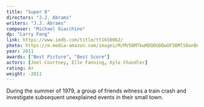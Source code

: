 ```yaml
---
title: "Super 8"
directors: "J.J. Abrams"
writers: "J.J. Abrams"
composer: "Michael Giacchino"
dp: "Larry Fong"
link: https://www.imdb.com/title/tt1650062/
photo: https://m.media-amazon.com/images/M/MV5BMTkwMDQ0ODQwOF5BMl5BanBnXkFtZTcwNTEyNzAwNw@@._V1_FMjpg_UX214_.jpg
year: 2011
awards: ["Best Picture", "Best Score"]
actors: [Joel Courtney, Elle Fanning, Kyle Chandler]
rating: A+
weight: -2011
---
```

During the summer of 1979, a group of friends witness a train crash and investigate subsequent unexplained events in their small town.